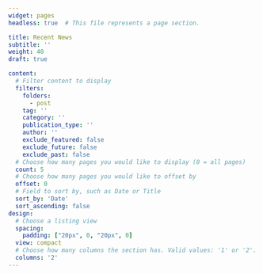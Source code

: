 ```yaml
---
widget: pages
headless: true  # This file represents a page section.

title: Recent News
subtitle: ''
weight: 40
draft: true

content:
  # Filter content to display
  filters:
    folders: 
      - post
    tag: ''
    category: ''
    publication_type: ''
    author: ''
    exclude_featured: false
    exclude_future: false
    exclude_past: false
  # Choose how many pages you would like to display (0 = all pages)
  count: 5
  # Choose how many pages you would like to offset by
  offset: 0
  # Field to sort by, such as Date or Title
  sort_by: 'Date'
  sort_ascending: false
design:
  # Choose a listing view
  spacing:
    padding: ["20px", 0, "20px", 0]
  view: compact
  # Choose how many columns the section has. Valid values: '1' or '2'.
  columns: '2'
---
```


